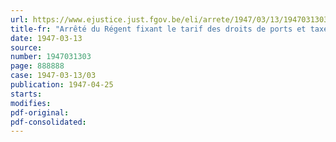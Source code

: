 ```yaml
---
url: https://www.ejustice.just.fgov.be/eli/arrete/1947/03/13/1947031303/justel
title-fr: "Arrêté du Régent fixant le tarif des droits de ports et taxes à percevoir sur le canal de Bruxelles au Rupel"
date: 1947-03-13
source:
number: 1947031303
page: 888888
case: 1947-03-13/03
publication: 1947-04-25
starts:
modifies:
pdf-original:
pdf-consolidated:
---
```


